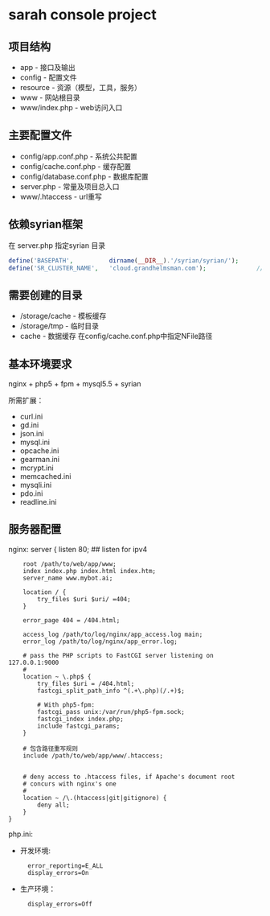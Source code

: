 # sarah console project

## 项目结构
* app - 接口及输出
* config - 配置文件
* resource - 资源（模型，工具，服务）
* www - 网站根目录 
* www/index.php - web访问入口

## 主要配置文件
* config/app.conf.php - 系统公共配置
* config/cache.conf.php - 缓存配置
* config/database.conf.php - 数据库配置
* server.php - 常量及项目总入口
* www/.htaccess - url重写

## 依赖syrian框架
在 server.php 指定syrian 目录
```php
define('BASEPATH',          dirname(__DIR__).'/syrian/syrian/');
define('SR_CLUSTER_NAME',   'cloud.grandhelmsman.com');              // cluster name
```

## 需要创建的目录
* /storage/cache - 模板缓存
* /storage/tmp - 临时目录
* cache - 数据缓存 在config/cache.conf.php中指定NFile路径


## 基本环境要求
nginx + php5 + fpm + mysql5.5 + syrian

所需扩展：
* curl.ini   
* gd.ini       
* json.ini    
* mysql.ini   
* opcache.ini  
* gearman.ini  
* mcrypt.ini  
* memcached.ini  
* mysqli.ini  
* pdo.ini      
* readline.ini

## 服务器配置 
nginx: 
    server {
        listen	80;	## listen for ipv4

        root /path/to/web/app/www;
        index index.php index.html index.htm;
        server_name www.mybot.ai;

        location / {
            try_files $uri $uri/ =404;
        }

        error_page 404 = /404.html;

        access_log /path/to/log/nginx/app_access.log main;
        error_log /path/to/log/nginx/app_error.log;
        
        # pass the PHP scripts to FastCGI server listening on 127.0.0.1:9000
        #
        location ~ \.php$ {
            try_files $uri = /404.html;
            fastcgi_split_path_info ^(.+\.php)(/.+)$;

            # With php5-fpm:
            fastcgi_pass unix:/var/run/php5-fpm.sock;
            fastcgi_index index.php;
            include fastcgi_params;
        }
        
        # 包含路径重写规则
        include /path/to/web/app/www/.htaccess;
        
        
        # deny access to .htaccess files, if Apache's document root
        # concurs with nginx's one
        #
        location ~ /\.(htaccess|git|gitignore) {
            deny all;
        }
    }

php.ini:
* 开发环境:

        error_reporting=E_ALL
        display_errors=On
    
* 生产环境： 

        display_errors=Off
